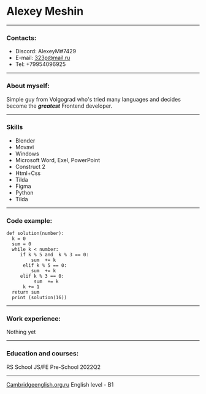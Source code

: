 # Alexey Meshin 

---

### Contacts:
* Discord: AlexeyM#7429
* E-mail: 323p@mail.ru
* Tel: +79954096925

---

### About myself:
Simple guy from Volgograd who's tried many languages and decides become the ***greatest*** Frontend developer. 

---
### Skills

* Blender
* Movavi
* Windows 
* Microsoft Word, Exel, PowerPoint
* Construct 2 
* Html+Css
* Tilda
* Figma
* Python 
* Tilda
--- 

### Code example:
```
def solution(number):
  k = 0 
  sum = 0 
  while k < number: 
     if k % 5 and  k % 3 == 0: 
         sum  += k
      elif k % 5 == 0: 
         sum  += k
     elif k % 3 == 0: 
          sum  += k
      k += 1 
  return sum
  print (solution(16))
  ```
--- 


### Work experience:
Nothing yet

--- 

### Education and courses:
RS School JS/FE Pre-School 2022Q2

--- 

[Сambridgeenglish.org.ru](https://www.cambridgeenglish.org.ru/test-your-english) English level - B1
